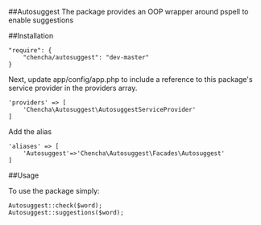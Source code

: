 ##Autosuggest
The package provides an OOP wrapper around pspell to enable suggestions

##Installation

    "require": {
        "chencha/autosuggest": "dev-master"
    }
    
Next, update app/config/app.php to include a reference to this package's service provider in the providers array.

    'providers' => [
        'Chencha\Autosuggest\AutosuggestServiceProvider'
    ]

Add the alias

    'aliases' => [
        'Autosuggest'=>'Chencha\Autosuggest\Facades\Autosuggest'
    ]
    
##Usage

To use the package simply:

    Autosuggest::check($word);
    Autosuggest::suggestions($word);


